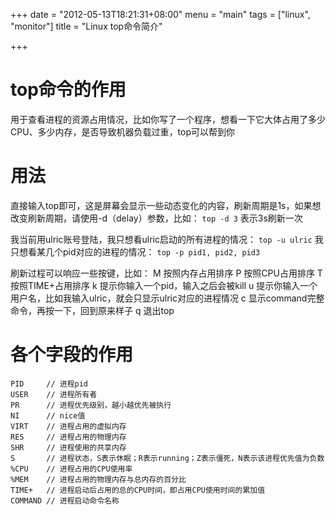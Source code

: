 +++
date = "2012-05-13T18:21:31+08:00"
menu = "main"
tags = ["linux", "monitor"]
title = "Linux top命令简介"

+++

# top命令的作用
用于查看进程的资源占用情况，比如你写了一个程序，想看一下它大体占用了多少CPU、多少内存，是否导致机器负载过重，top可以帮到你

# 用法
直接输入top即可，这是屏幕会显示一些动态变化的内容，刷新周期是1s，如果想改变刷新周期，请使用-d（delay）参数，比如： `top -d 3` 表示3s刷新一次

我当前用ulric账号登陆，我只想看ulric启动的所有进程的情况： `top -u ulric`
我只想看某几个pid对应的进程的情况： `top -p pid1, pid2, pid3`

刷新过程可以响应一些按键，比如：
M 按照内存占用排序
P 按照CPU占用排序
T 按照TIME+占用排序
k 提示你输入一个pid，输入之后会被kill
u 提示你输入一个用户名，比如我输入ulric，就会只显示ulric对应的进程情况
c 显示command完整命令，再按一下，回到原来样子
q 退出top

# 各个字段的作用

	PID	    // 进程pid
	USER    // 进程所有者
	PR      // 进程优先级别，越小越优先被执行
	NI      // nice值
	VIRT    // 进程占用的虚拟内存
	RES     // 进程占用的物理内存
	SHR     // 进程使用的共享内存
	S       // 进程状态，S表示休眠；R表示running；Z表示僵死，N表示该进程优先值为负数
	%CPU    // 进程占用的CPU使用率
	%MEM    // 进程占用的物理内存与总内存的百分比
	TIME+   // 进程启动后占用的总的CPU时间，即占用CPU使用时间的累加值
	COMMAND // 进程启动命令名称

